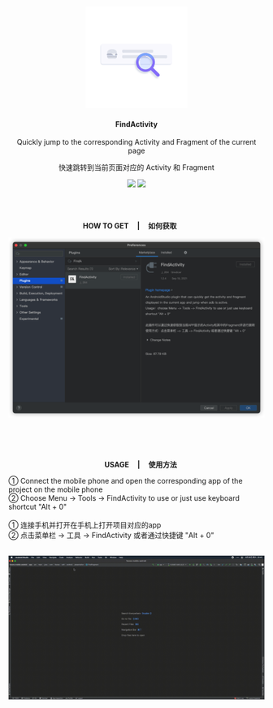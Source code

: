 <p align="center"><img src="img/animation_200.gif"/>

<h4 align="center"><strong>FindActivity</strong></h4>

<p align="center">Quickly jump to the corresponding Activity and Fragment of the current page</p>
<p align="center">快速跳转到当前页面对应的 Activity 和 Fragment</p>
<p align="center">
<img src="https://img.shields.io/badge/language-kotlin-orange.svg"/>
<img src="https://img.shields.io/badge/license-Apache-blue"/>
</p>

<br/><br/>

<p align="center"><strong>HOW TO GET&nbsp;&nbsp;&nbsp;&nbsp;&nbsp;|&nbsp;&nbsp;&nbsp;&nbsp;&nbsp;如何获取&nbsp;&nbsp;&nbsp;&nbsp;&nbsp;&nbsp;&nbsp;&nbsp;</strong></p>
<p align="center"><img src="img/screenshot1.png"/>


<br/><br/><br/>
<p align="center"><strong>&nbsp;&nbsp;&nbsp;&nbsp;&nbsp;USAGE&nbsp;&nbsp;&nbsp;&nbsp;&nbsp;|&nbsp;&nbsp;&nbsp;&nbsp;&nbsp;使用方法</strong></p>
① Connect the mobile phone and open the corresponding app of the project on the mobile phone<br>
② Choose Menu -> Tools -> FindActivity to use or just use keyboard shortcut "Alt + 0"
<br/><br/>
① 连接手机并打开在手机上打开项目对应的app<br>
② 点击菜单栏 -> 工具 -> FindActivity 或者通过快捷键 "Alt + 0"
<br/><br/>
<p align="center"><img src="img/screenshot.gif"/>





